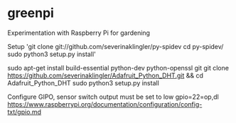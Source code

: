 # greenpi
Experimentation with Raspberry Pi for gardening


Setup
'git clone git://github.com/severinaklingler/py-spidev
cd py-spidev/
sudo python3 setup.py install'


sudo apt-get install build-essential python-dev python-openssl git
git clone https://github.com/severinaklingler/Adafruit_Python_DHT.git && cd Adafruit_Python_DHT
sudo python3 setup.py install


Configure GIPO, sensor switch output must be set to low
gpio=22=op,dl
https://www.raspberrypi.org/documentation/configuration/config-txt/gpio.md

